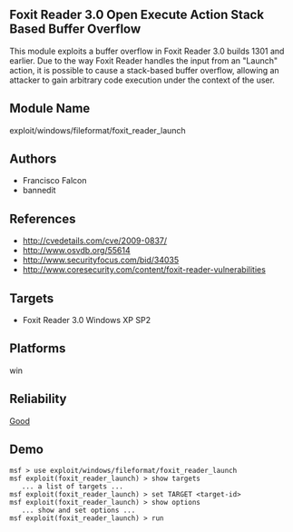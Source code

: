 ## Foxit Reader 3.0 Open Execute Action Stack Based Buffer Overflow

This module exploits a buffer overflow in Foxit Reader 3.0 
builds 1301 and earlier. Due to the way Foxit Reader handles 
the input from an "Launch" action, it is possible to cause a 
stack-based buffer overflow, allowing an attacker to gain 
arbitrary code execution under the context of the user.


## Module Name
exploit/windows/fileformat/foxit_reader_launch

## Authors
* Francisco Falcon
* bannedit


## References
* http://cvedetails.com/cve/2009-0837/
* http://www.osvdb.org/55614
* http://www.securityfocus.com/bid/34035
* http://www.coresecurity.com/content/foxit-reader-vulnerabilities



## Targets
* Foxit Reader 3.0 Windows XP SP2


## Platforms
win

## Reliability
[Good](https://github.com/rapid7/metasploit-framework/wiki/Exploit-Ranking)

## Demo

```
msf > use exploit/windows/fileformat/foxit_reader_launch
msf exploit(foxit_reader_launch) > show targets
   ... a list of targets ...
msf exploit(foxit_reader_launch) > set TARGET <target-id>
msf exploit(foxit_reader_launch) > show options
   ... show and set options ...
msf exploit(foxit_reader_launch) > run
```
    
    